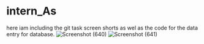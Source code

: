 # intern_As

here iam including the git task screen shorts as wel as the code for the data entry for database.
![Screenshot (640)](https://user-images.githubusercontent.com/84850843/212149443-f4502a5f-de3f-4872-b389-6da7c17a5500.png)
![Screenshot (641)](https://user-images.githubusercontent.com/84850843/212149456-58e7fc91-d184-4f5c-9ec1-e5e3337d5dbf.png)

